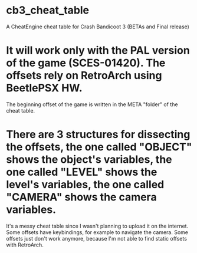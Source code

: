 # cb3_cheat_table
A CheatEngine cheat table for Crash Bandicoot 3 (BETAs and Final release)

# It will work only with the PAL version of the game (SCES-01420). The offsets rely on RetroArch using BeetlePSX HW.
The beginning offset of the game is written in the META "folder" of the cheat table.

# There are 3 structures for dissecting the offsets, the one called "OBJECT" shows the object's variables, the one called "LEVEL" shows the level's variables, the one called "CAMERA" shows the camera variables.

It's a messy cheat table since I wasn't planning to upload it on the internet.
Some offsets have keybindings, for example to navigate the camera.
Some offsets just don't work anymore, because I'm not able to find static offsets with RetroArch.
